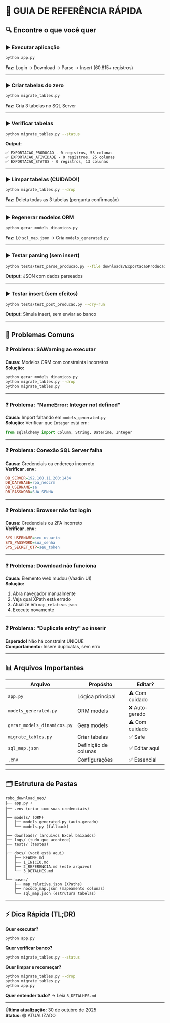 # 📖 GUIA DE REFERÊNCIA RÁPIDA

## 🔍 Encontre o que você quer

### ▶️ Executar aplicação
```bash
python app.py
```
**Faz:** Login → Download → Parse → Insert (60.815+ registros)

---

### ▶️ Criar tabelas do zero
```bash
python migrate_tables.py
```
**Faz:** Cria 3 tabelas no SQL Server

---

### ▶️ Verificar tabelas
```bash
python migrate_tables.py --status
```
**Output:**
```
✅ EXPORTACAO_PRODUCAO - 0 registros, 53 colunas
✅ EXPORTACAO_ATIVIDADE - 0 registros, 25 colunas
✅ EXPORTACAO_STATUS - 0 registros, 13 colunas
```

---

### ▶️ Limpar tabelas (CUIDADO!)
```bash
python migrate_tables.py --drop
```
**Faz:** Deleta todas as 3 tabelas (pergunta confirmação)

---

### ▶️ Regenerar modelos ORM
```bash
python gerar_models_dinamicos.py
```
**Faz:** Lê `sql_map.json` → Cria `models_generated.py`

---

### ▶️ Testar parsing (sem insert)
```bash
python tests/test_parse_producao.py --file downloads/ExportacaoProducao.xlsx
```
**Output:** JSON com dados parseados

---

### ▶️ Testar insert (sem efeitos)
```bash
python tests/test_post_producao.py --dry-run
```
**Output:** Simula insert, sem enviar ao banco

---

## 🐛 Problemas Comuns

### ❓ Problema: SAWarning ao executar
**Causa:** Modelos ORM com constraints incorretos  
**Solução:**
```bash
python gerar_models_dinamicos.py
python migrate_tables.py --drop
python migrate_tables.py
```

---

### ❓ Problema: "NameError: Integer not defined"
**Causa:** Import faltando em `models_generated.py`  
**Solução:** Verificar que `Integer` está em:
```python
from sqlalchemy import Column, String, DateTime, Integer
```

---

### ❓ Problema: Conexão SQL Server falha
**Causa:** Credenciais ou endereço incorreto  
**Verificar .env:**
```ini
DB_SERVER=192.168.11.200:1434
DB_DATABASE=rpa_neocrm
DB_USERNAME=sa
DB_PASSWORD=SUA_SENHA
```

---

### ❓ Problema: Browser não faz login
**Causa:** Credenciais ou 2FA incorreto  
**Verificar .env:**
```ini
SYS_USERNAME=seu_usuario
SYS_PASSWORD=sua_senha
SYS_SECRET_OTP=seu_token
```

---

### ❓ Problema: Download não funciona
**Causa:** Elemento web mudou (Vaadin UI)  
**Solução:**
1. Abra navegador manualmente
2. Veja qual XPath está errado
3. Atualize em `map_relative.json`
4. Execute novamente

---

### ❓ Problema: "Duplicate entry" ao inserir
**Esperado!** Não há constraint UNIQUE  
**Comportamento:** Insere duplicatas, sem erro

---

## 📊 Arquivos Importantes

| Arquivo | Propósito | Editar? |
|---------|-----------|---------|
| `app.py` | Lógica principal | ⚠️ Com cuidado |
| `models_generated.py` | ORM models | ❌ Auto-gerado |
| `gerar_models_dinamicos.py` | Gera models | ⚠️ Com cuidado |
| `migrate_tables.py` | Criar tabelas | ✅ Safe |
| `sql_map.json` | Definição de colunas | ✅ Editar aqui |
| `.env` | Configurações | ✅ Essencial |

---

## 🗂️ Estrutura de Pastas

```
robo_download_neo/
├── app.py ⭐
├── .env (criar com suas credenciais)
│
├── models/ (ORM)
│   ├── models_generated.py (auto-gerado)
│   └── models.py (fallback)
│
├── downloads/ (arquivos Excel baixados)
├── logs/ (tudo que acontece)
├── tests/ (testes)
│
├── docs/ (você está aqui)
│   ├── README.md
│   ├── 1_INICIO.md
│   ├── 2_REFERENCIA.md (este arquivo)
│   └── 3_DETALHES.md
│
└── bases/
    ├── map_relative.json (XPaths)
    ├── nocodb_map.json (mapeamento colunas)
    └── sql_map.json (estrutura tabelas)
```

---

## ⚡ Dica Rápida (TL;DR)

**Quer executar?**
```bash
python app.py
```

**Quer verificar banco?**
```bash
python migrate_tables.py --status
```

**Quer limpar e recomeçar?**
```bash
python migrate_tables.py --drop
python migrate_tables.py
python app.py
```

**Quer entender tudo?**
→ Leia `3_DETALHES.md`

---

**Última atualização:** 30 de outubro de 2025  
**Status:** 🟢 ATUALIZADO
